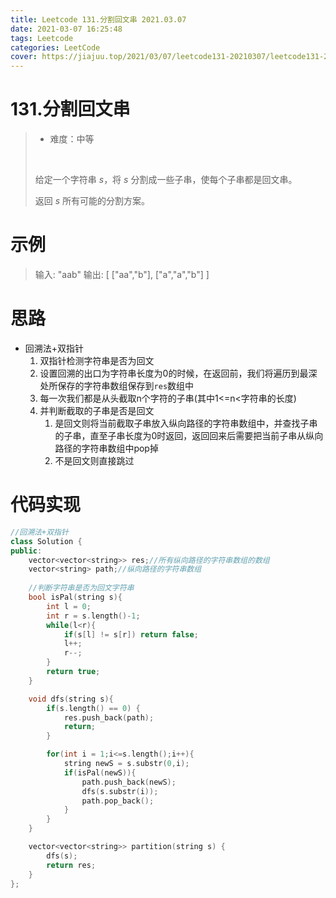```yaml
---
title: Leetcode 131.分割回文串 2021.03.07
date: 2021-03-07 16:25:48
tags: Leetcode
categories: LeetCode
cover: https://jiajuu.top/2021/03/07/leetcode131-20210307/leetcode131-20210307.jpg
---
```


# 131.分割回文串

> - 难度：中等
>
> <br>
>
> 给定一个字符串 *s*，将 *s* 分割成一些子串，使每个子串都是回文串。
>
> 返回 *s* 所有可能的分割方案。



# 示例

>   输入: "aab"
>   输出:
>   [
>     ["aa","b"],
>     ["a","a","b"]
>   ]



# 思路

- 回溯法+双指针
  1. 双指针检测字符串是否为回文
  2. 设置回溯的出口为字符串长度为0的时候，在返回前，我们将遍历到最深处所保存的字符串数组保存到`res`数组中
  3. 每一次我们都是从头截取n个字符的子串(其中1<=n<字符串的长度)
  4. 并判断截取的子串是否是回文
     1. 是回文则将当前截取子串放入纵向路径的字符串数组中，并查找子串的子串，直至子串长度为0时返回，返回回来后需要把当前子串从纵向路径的字符串数组中pop掉
     2. 不是回文则直接跳过



# 代码实现

```C++
//回溯法+双指针
class Solution {
public:
    vector<vector<string>> res;//所有纵向路径的字符串数组的数组
    vector<string> path;//纵向路径的字符串数组
	
    //判断字符串是否为回文字符串
    bool isPal(string s){
        int l = 0;
        int r = s.length()-1;
        while(l<r){
            if(s[l] != s[r]) return false;
            l++;
            r--;
        }
        return true;
    }

    void dfs(string s){
        if(s.length() == 0) {
            res.push_back(path);
            return;
        }

        for(int i = 1;i<=s.length();i++){
            string newS = s.substr(0,i);
            if(isPal(newS)){
                path.push_back(newS);
                dfs(s.substr(i));
                path.pop_back();
            }
        }
    }

    vector<vector<string>> partition(string s) {
        dfs(s);
        return res;
    }
};
```



